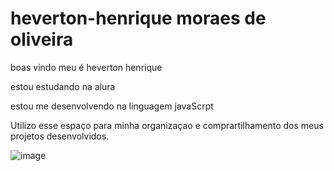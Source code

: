 # heverton-henrique moraes de oliveira

boas vindo meu é heverton henrique

estou estudando na alura

estou me desenvolvendo na linguagem javaScrpt

Utilizo esse espaço para minha organizaçao e comprartilhamento dos meus projetos desenvolvidos.

![image](https://github.com/0001124082256sp/heverton-henrique/assets/169067585/06c88ab7-6d62-4ada-a772-48d6845e3524)
